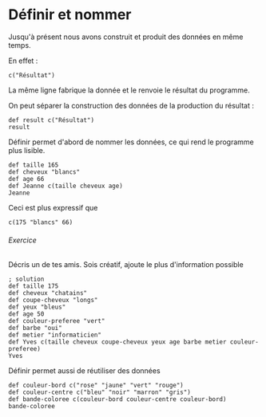 # Définir et nommer

Jusqu'à présent nous avons construit et produit des données en même temps.

En effet :
```hey
c("Résultat")
```

La même ligne fabrique la donnée et le renvoie le résultat du programme.

On peut séparer la construction des données de la production du résultat :

```hey
def result c("Résultat")
result
```

Définir permet d'abord de nommer les données, ce qui rend le programme plus lisible.

```hey
def taille 165
def cheveux "blancs"
def age 66
def Jeanne c(taille cheveux age)
Jeanne
```

Ceci est plus expressif que

```hey
c(175 "blancs" 66)
```

###### Exercice
Décris un de tes amis. Sois créatif, ajoute le plus d'information possible
```hey
; solution
def taille 175
def cheveux "chatains"
def coupe-cheveux "longs"
def yeux "bleus"
def age 50
def couleur-preferee "vert"
def barbe "oui"
def metier "informaticien"
def Yves c(taille cheveux coupe-cheveux yeux age barbe metier couleur-preferee)
Yves
```

Définir permet aussi de réutiliser des données

```hey
def couleur-bord c("rose" "jaune" "vert" "rouge")
def couleur-centre c("bleu" "noir" "marron" "gris")
def bande-coloree c(couleur-bord couleur-centre couleur-bord)
bande-coloree
```
